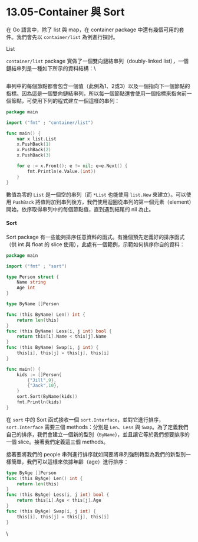 # 13.05-Container 與 Sort

在 Go 語言中，除了 list 與 map，在 container package 中還有幾個可用的套件。我們會先以 `container/list` 為例進行探討。

List

&#x20;`container/list` package 實做了一個雙向鏈結串列（doubly-linked list），一個鏈結串列是一種如下所示的資料結構：\


<figure><img src="https://web.archive.org/web/20200228062138im_/https://sites.google.com/site/applezugointroduction/_/rsrc/1401643502089/13-the-core-packages/13-01.png" alt=""><figcaption></figcaption></figure>

串列中的每個節點都會包含一個值（此例為1、2或3）以及一個指向下一個節點的指標。因為這是一個雙向鏈結串列，所以每一個節點還會使用一個指標來指向前一個節點，可使用下列的程式建立一個這樣的串列：

```go
package main

import ("fmt" ; "container/list")

func main() {
    var x list.List
    x.PushBack(1)
    x.PushBack(2)
    x.PushBack(3)

    for e := x.Front(); e != nil; e=e.Next() {
        fmt.Println(e.Value.(int))
    }
}
```

數值為零的 `List` 是一個空的串列（而 `*List` 也能使用 `list.New` 來建立）。可以使用 `PushBack` 將值附加到串列後方，我們使用迴圈從串列的第一個元素（element）開始，依序取得串列中的每個節點值，直到遇到結尾的 nil 為止。&#x20;

#### Sort <a href="#toc-sort" id="toc-sort"></a>

Sort package 有一些能夠排序任意資料的函式。有幾個預先定義好的排序函式（供 int 與 float 的 slice 使用），此處有一個範例，示範如何排序你自的資料：

```go
package main

import ("fmt" ; "sort")

type Person struct { 
    Name string
    Age int
}

type ByName []Person

func (this ByName) Len() int {
    return len(this)
}
func (this ByName) Less(i, j int) bool {
    return this[i].Name < this[j].Name
}
func (this ByName) Swap(i, j int) {
    this[i], this[j] = this[j], this[i]
}

func main() {
    kids := []Person{
        {"Jill",9},
        {"Jack",10},
    }
    sort.Sort(ByName(kids))
    fmt.Println(kids)
}
```

在 `sort` 中的 Sort 函式接收一個 `sort.Interface`，並對它進行排序，`sort.Interface` 需要三個 methods：分別是 `Len`、`Less` 與 `Swap`。為了定義我們自己的排序，我們會建立一個新的型別（`ByName`），並且讓它等於我們想要排序的一個 slice。接著我們定義這三個 methods。

接著要將我們的 people 串列進行排序就如同要將串列強制轉型為我們的新型別一樣簡單，我們可以這樣來依據年齡（age）進行排序：

```go
type ByAge []Person
func (this ByAge) Len() int {
    return len(this)
}
func (this ByAge) Less(i, j int) bool {
    return this[i].Age < this[j].Age
}
func (this ByAge) Swap(i, j int) {
    this[i], this[j] = this[j], this[i]
}
```

\
